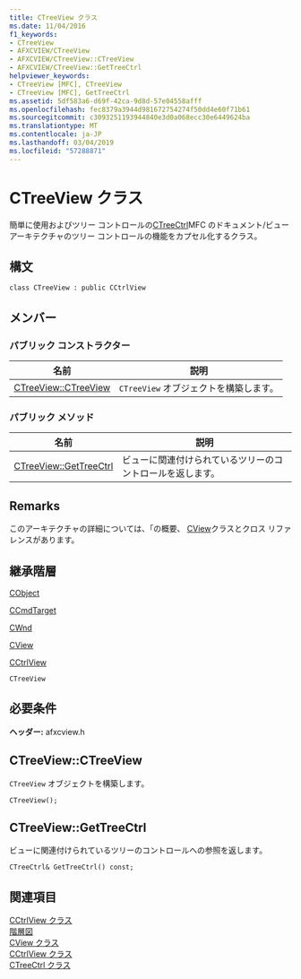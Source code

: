 ```yaml
---
title: CTreeView クラス
ms.date: 11/04/2016
f1_keywords:
- CTreeView
- AFXCVIEW/CTreeView
- AFXCVIEW/CTreeView::CTreeView
- AFXCVIEW/CTreeView::GetTreeCtrl
helpviewer_keywords:
- CTreeView [MFC], CTreeView
- CTreeView [MFC], GetTreeCtrl
ms.assetid: 5df583a6-d69f-42ca-9d8d-57e04558afff
ms.openlocfilehash: fec8379a3944d981672754274f50dd4e60f71b61
ms.sourcegitcommit: c3093251193944840e3d0a068ecc30e6449624ba
ms.translationtype: MT
ms.contentlocale: ja-JP
ms.lasthandoff: 03/04/2019
ms.locfileid: "57288871"
---
```

# <a name="ctreeview-class"></a>CTreeView クラス

簡単に使用およびツリー コントロールの[CTreeCtrl](../../mfc/reference/ctreectrl-class.md)MFC のドキュメント/ビュー アーキテクチャのツリー コントロールの機能をカプセル化するクラス。

## <a name="syntax"></a>構文

```
class CTreeView : public CCtrlView
```

## <a name="members"></a>メンバー

### <a name="public-constructors"></a>パブリック コンストラクター

|名前|説明|
|----------|-----------------|
|[CTreeView::CTreeView](#ctreeview)|`CTreeView` オブジェクトを構築します。|

### <a name="public-methods"></a>パブリック メソッド

|名前|説明|
|----------|-----------------|
|[CTreeView::GetTreeCtrl](#gettreectrl)|ビューに関連付けられているツリーのコントロールを返します。|

## <a name="remarks"></a>Remarks

このアーキテクチャの詳細については、「の概要、 [CView](../../mfc/reference/cview-class.md)クラスとクロス リファレンスがあります。

## <a name="inheritance-hierarchy"></a>継承階層

[CObject](../../mfc/reference/cobject-class.md)

[CCmdTarget](../../mfc/reference/ccmdtarget-class.md)

[CWnd](../../mfc/reference/cwnd-class.md)

[CView](../../mfc/reference/cview-class.md)

[CCtrlView](../../mfc/reference/cctrlview-class.md)

`CTreeView`

## <a name="requirements"></a>必要条件

**ヘッダー:** afxcview.h

##  <a name="ctreeview"></a>  CTreeView::CTreeView

`CTreeView` オブジェクトを構築します。

```
CTreeView();
```

##  <a name="gettreectrl"></a>  CTreeView::GetTreeCtrl

ビューに関連付けられているツリーのコントロールへの参照を返します。

```
CTreeCtrl& GetTreeCtrl() const;
```

## <a name="see-also"></a>関連項目

[CCtrlView クラス](../../mfc/reference/cctrlview-class.md)<br/>
[階層図](../../mfc/hierarchy-chart.md)<br/>
[CView クラス](../../mfc/reference/cview-class.md)<br/>
[CCtrlView クラス](../../mfc/reference/cctrlview-class.md)<br/>
[CTreeCtrl クラス](../../mfc/reference/ctreectrl-class.md)
